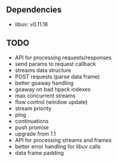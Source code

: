 ## Dependencies

* libuv: v0.11.18

## TODO

* API for processing requests/responses
* send params to request callback
* streams data structure
* POST requests (parse data frame)
* better goaway handling
* goaway on bad hpack indexes
* max concurrent streams
* flow control (window update)
* stream priority
* ping
* continuations
* push promise
* upgrade from 1.1
* API for processing streams and frames
* better error handling for libuv calls
* data frame padding
